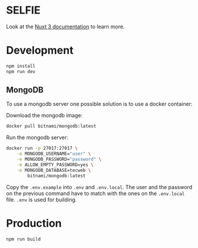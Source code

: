 # SELFIE

Look at the [Nuxt 3 documentation](https://nuxt.com/docs/getting-started/introduction) to learn more.

# Development

```bash
npm install
npm run dev
```

## MongoDB

To use a mongodb server one possible solution is to use a docker container:

Download the mongodb image:

```bash
docker pull bitnami/mongodb:latest
```

Run the mongodb server:

```bash
docker run -p 27017:27017 \
    -e MONGODB_USERNAME="user" \
    -e MONGODB_PASSWORD="password" \
    -e ALLOW_EMPTY_PASSWORD=yes \
    -e MONGODB_DATABASE=tecweb \
        bitnami/mongodb:latest
```

Copy the `.env.example` into `.env` and `.env.local`. The user and the
password on the previous command have to match with the ones on the
`.env.local` file. `.env` is used for building.

# Production

```bash
npm run build
```

